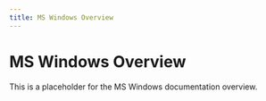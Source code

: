 ```yaml
---
title: MS Windows Overview
---
```


# MS Windows Overview

This is a placeholder for the MS Windows documentation overview.

